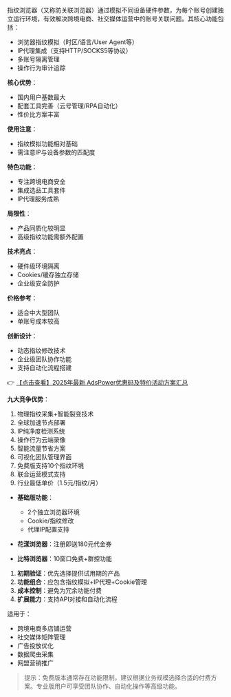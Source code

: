 
指纹浏览器（又称防关联浏览器）通过模拟不同设备硬件参数，为每个账号创建独立运行环境，有效解决跨境电商、社交媒体运营中的账号关联问题。其核心功能包括：
- 浏览器指纹模拟（时区/语言/User Agent等）
- IP代理集成（支持HTTP/SOCKS5等协议）
- 多账号隔离管理
- 操作行为审计追踪


**核心优势**：
- 国内用户基数最大
- 配套工具完善（云号管理/RPA自动化）
- 性价比方案丰富

**使用注意**：
- 指纹模拟功能相对基础
- 需注意IP与设备参数的匹配度

**特色功能**：
- 专注跨境电商安全
- 集成选品工具套件
- IP代理服务成熟

**局限性**：
- 产品同质化较明显
- 高级指纹功能需额外配置

**技术亮点**：
- 硬件级环境隔离
- Cookies/缓存独立存储
- 企业级安全防护

**价格参考**：
- 适合中大型团队
- 单账号成本较高

**创新设计**：
- 动态指纹修改技术
- 企业级团队协作功能
- 支持自动化流程搭建

👉 [【点击查看】2025年最新 AdsPower优惠码及特价活动方案汇总](https://bit.ly/adspower_free)

**九大竞争优势**：
1. 物理指纹采集+智能裂变技术
2. 全球加速节点部署
3. IP纯净度检测系统
4. 操作行为云端录像
5. 智能流量节省方案
6. 可视化团队管理界面
7. 免费版支持10个指纹环境
8. 联合运营模式支持
9. 行业最低单价（1.5元/指纹/月）

- **基础版功能**：
  - 2个独立浏览器环境
  - Cookie/指纹修改
  - 代理IP配置支持

- **花漾浏览器**：注册即送180元代金券
- **比特浏览器**：10窗口免费+群控功能

1. **初期验证**：优先选择提供试用期的产品
2. **功能组合**：应包含指纹模拟+IP代理+Cookie管理
3. **成本控制**：避免为冗余功能付费
4. **扩展能力**：支持API对接和自动化流程

适用于：
- 跨境电商多店铺运营
- 社交媒体矩阵管理
- 广告投放优化
- 数据爬虫采集
- 网盟营销推广

> 提示：免费版本通常存在功能限制，建议根据业务规模选择合适的付费方案。专业版用户可享受团队协作、自动化操作等高级功能。
